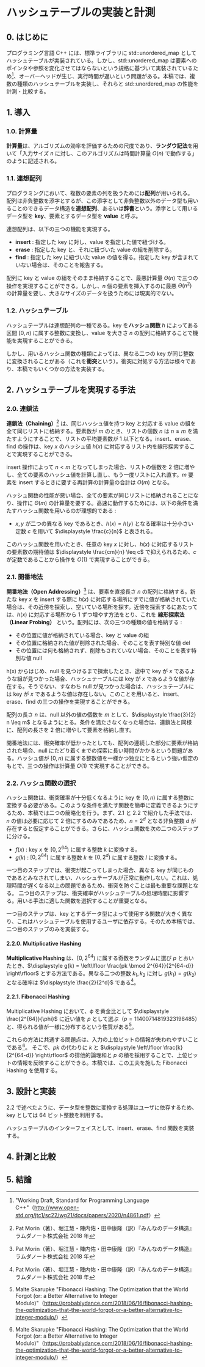 # ハッシュテーブルの実装と計測

## 0. はじめに

プログラミング言語 C++ には、標準ライブラリに std::unordered_map としてハッシュテーブルが実装されている。しかし、std::unordered_map は要素へのポインタや参照を変化させてはならないという規格に基づいて実装されているため[^1]、オーバーヘッドが生じ、実行時間が遅いという問題がある。本稿では、複数の種類のハッシュテーブルを実装し、それらと std::unordered_map の性能を計測・比較する。

## 1. 導入

### 1.0. 計算量

**計算量**は、アルゴリズムの効率を評価するための尺度であり、**ランダウ記法**を用いて「入力サイズ $n$ に対し、このアルゴリズムは時間計算量 $O(n)$ で動作する」のように記述される。

### 1.1. 連想配列

プログラミングにおいて、複数の要素の列を扱うためには**配列**が用いられる。
配列は非負整数を添字とするが、この添字として非負整数以外のデータ型も用いることのできるデータ構造を**連想配列**、あるいは**辞書**という。添字として用いるデータ型を **key**、要素とするデータ型を **value** と呼ぶ。

連想配列は、以下の三つの機能を実現する。

- **insert** : 指定した key に対し、value を指定した値で紐づける。
- **erase** : 指定した key と、それに紐づいた value の組を削除する。
- **find** : 指定した key に紐づいた value の値を得る。指定した key が含まれていない場合は、そのことを報告する。

配列に key と value の組をそのまま格納することで、最悪計算量 $\Theta (n)$ で三つの操作を実現することができる。しかし、$n$ 個の要素を挿入するのに最悪 $\Theta (n^2)$ の計算量を要し、大きなサイズのデータを扱うためには現実的でない。

### 1.2. ハッシュテーブル

ハッシュテーブルは連想配列の一種である。key を**ハッシュ関数** $h$ によってある区間 $[0, n)$ に属する整数に変換し、value を大きさ $n$ の配列に格納することで機能を実現することができる。

しかし、用いるハッシュ関数の種類によっては、異なる二つの key が同じ整数に変換されることがある（これを**衝突**という）。衝突に対処する方法は様々であり、本稿でもいくつかの方法を実装する。

## 2. ハッシュテーブルを実現する手法

### 2.0. 連鎖法

**連鎖法（Chaining）**[^2] は、同じハッシュ値を持つ key と対応する value の組を全て同じリストに格納する。要素数が $m$ のとき、リストの個数 $n$ は $n \geq m$ を満たすようにすることで、リストの平均要素数が $1$ 以下となる。insert、erase、find の操作は、key $x$ のハッシュ値 $h(x)$ に対応するリスト内を線形探索することで実現することができる。

insert 操作によって $n < m$ となってしまった場合、リストの個数を $2$ 倍に増やし、全ての要素のハッシュ値を計算し直し、もう一度リストに入れ直す。$m$ 要素を insert するときに要する再計算の計算量の合計は $O(m)$ となる。

ハッシュ関数の性能が悪い場合、全ての要素が同じリストに格納されることになり、操作に $\Theta (m)$ の計算量を要する。高速に動作するためには、以下の条件を満たすハッシュ関数を用いるのが理想的である :

- $x, y$ が二つの異なる key であるとき、$h(x) = h(y)$ となる確率は十分小さい定数 $c$ を用いて $\displaystyle \frac{c}{n}$ と表される。

このハッシュ関数を用いたとき、任意の key $x$ に対し、$h(x)$ に対応するリストの要素数の期待値は $\displaystyle \frac{cm}{n} \leq c$ で抑えられるため、$c$ が定数であることから操作を $O(1)$ で実現することができる。

### 2.1. 開番地法

**開番地法（Open Addressing）**[^2] は、要素を直接長さ $n$ の配列に格納する。新たな key $x$ を insert する際に $h(x)$ に対応する場所にすでに値が格納されていた場合は、その近傍を探索し、空いている場所を探す。近傍を探索するにあたっては、$h(x)$ に対応する場所から $1$ ずつ増やす方法をとり、これを **線形探索法（Linear Probing）** という。配列には、次の三つの種類の値を格納する :

- その位置に値が格納されている場合、key と value の組
- その位置に格納された値が削除された場合、そのことを表す特別な値 del
- その位置には何も格納されず、削除もされていない場合、そのことを表す特別な値 null

h(x) からはじめ、null を見つけるまで探索したとき、途中で key が $x$ であるような組が見つかった場合、ハッシュテーブルには key が $x$ であるような値が存在する。そうでない、すなわち null が見つかった場合は、ハッシュテーブルには key が $x$ であるような値は存在しない。このことを用いると、insert、erase、find の三つの操作を実現することができる。

配列の長さ $n$ は、null 以外の値の個数を $m$ として、$\displaystyle \frac{3}{2} n \leq m$ となるようにとる。条件を満たさなくなった場合は、連鎖法と同様に、配列の長さを $2$ 倍に増やして要素を格納し直す。

開番地法には、衝突確率が低かったとしても、配列の連続した部分に要素が格納された場合、null にたどり着くまでの探索に長い時間がかかるという問題がある。ハッシュ値が $[0, n)$ に属する整数値を一様かつ独立にとるという強い仮定のもとで、三つの操作は計算量 $O(1)$ で実現することができる。

### 2.2. ハッシュ関数の選択

ハッシュ関数は、衝突確率が十分低くなるように key を $[0, n)$ に属する整数に変換する必要がある。このような条件を満たす関数を簡単に定義できるようにするため、本稿では二つの簡略化を行う。まず、2.1 と 2.2 で紹介した手法では、$n$ の値は必要に応じて $2$ 倍にするのみであるため、$n = 2^d$ となる非負整数 $d$ が存在すると仮定することができる。さらに、ハッシュ関数を次の二つのステップに分ける。

- $f(x)$ : key $x$ を $[0, 2^{64})$ に属する整数 $k$ に変換する。
- $g(k)$ : $[0, 2^{64})$ に属する整数 $k$ を $[0, 2^d)$ に属する整数 $l$ に変換する。

一つ目のステップでは、衝突が起こってしまった場合、異なる key が同じものであるとみなされてしまい、ハッシュテーブルが正常に動作しない。これは、処理時間が遅くなる以上の問題であるため、衝突を防ぐことは最も重要な課題となる。
二つ目のステップは、衝突確率がハッシュテーブルの処理時間に影響する。用いる手法に適した関数を選択することが重要となる。

一つ目のステップは、key とするデータ型によって使用する関数が大きく異なり、これはハッシュテーブルを使用するユーザに依存する。そのため本稿では、二つ目のステップのみを実装する。

#### 2.2.0. Multiplicative Hashing

**Multiplicative Hashing** は、$[0, 2^{64})$ に属する奇数をランダムに選び $p$ とおいたとき、$\displaystyle g(k) = \left\lfloor \frac{pk \bmod 2^{64}}{2^{64-d}} \right\rfloor$ とする方法である。異なる二つの整数 $k_1, k_2$ に対し $g(k_1) = g(k_2)$ となる確率は $\displaystyle \frac{2}{2^d}$ である[^2]。

#### 2.2.1. Fibonacci Hashing

Multiplicative Hashing において、$\phi$ を黄金比として $\displaystyle \frac{2^{64}}{\phi}$ に近い値を $p$ として選ぶ（$p = 11400714819323198485$）と、得られる値が一様に分布するという性質がある[^3]。

これらの方法に共通する問題点は、入力の上位ビットの情報が失われやすいことである[^3]。
そこで、$pk$ の代わりに $k$ と $\displaystyle \left\lfloor \frac{k}{2^{64-d}} \right\rfloor$ の排他的論理和と $p$ の積を採用することで、上位ビットの情報を反映することができる。本稿では、この工夫を施した Fibonacci Hashing を使用する。

## 3. 設計と実装

2.2 で述べたように、データ型を整数に変換する処理はユーザに依存するため、key としては $64$ ビット整数を利用する。

ハッシュテーブルのインターフェイスとして、insert、erase、find 関数を実装する。

## 4. 計測と比較

## 5. 結論

[^1]: "Working Draft, Standard for Programming Language C++"（<http://www.open-std.org/jtc1/sc22/wg21/docs/papers/2020/n4861.pdf>）
[^2]: Pat Morin（著）、堀江慧・陣内佑・田中康隆（訳）『みんなのデータ構造』ラムダノート株式会社 2018 年
[^3]: Malte Skarupke "Fibonacci Hashing: The Optimization that the World Forgot (or: a Better Alternative to Integer Modulo)"（<https://probablydance.com/2018/06/16/fibonacci-hashing-the-optimization-that-the-world-forgot-or-a-better-alternative-to-integer-modulo/>）
